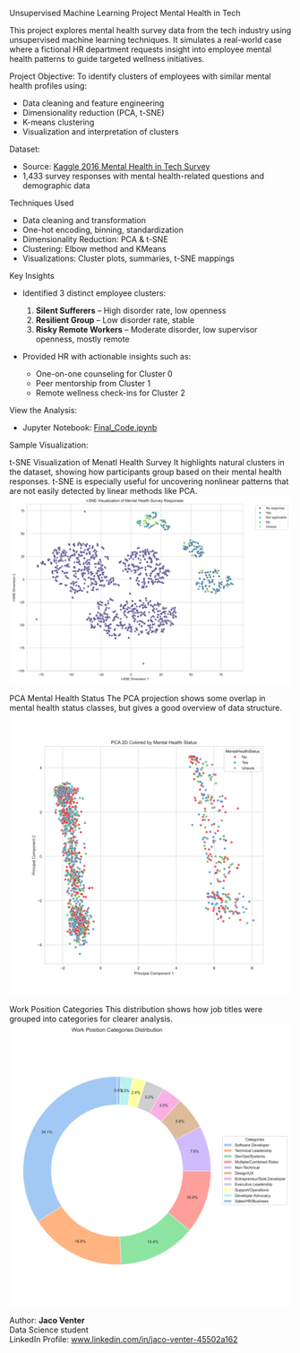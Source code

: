 Unsupervised Machine Learning Project
Mental Health in Tech 

This project explores mental health survey data from the tech industry using unsupervised machine learning techniques.
It simulates a real-world case where a fictional HR department requests insight into employee mental health patterns to guide targeted wellness initiatives.

Project Objective:
To identify clusters of employees with similar mental health profiles using:
- Data cleaning and feature engineering
- Dimensionality reduction (PCA, t-SNE)
- K-means clustering
- Visualization and interpretation of clusters

Dataset:
- Source: [Kaggle 2016 Mental Health in Tech Survey](https://www.kaggle.com/osmi/mental-health-in-tech-survey)
- 1,433 survey responses with mental health-related questions and demographic data

Techniques Used
- Data cleaning and transformation
- One-hot encoding, binning, standardization
- Dimensionality Reduction: PCA & t-SNE
- Clustering: Elbow method and KMeans
- Visualizations: Cluster plots, summaries, t-SNE mappings

Key Insights
- Identified 3 distinct employee clusters:
  1. **Silent Sufferers** – High disorder rate, low openness
  2. **Resilient Group** – Low disorder rate, stable
  3. **Risky Remote Workers** – Moderate disorder, low supervisor openness, mostly remote

- Provided HR with actionable insights such as:
  - One-on-one counseling for Cluster 0
  - Peer mentorship from Cluster 1
  - Remote wellness check-ins for Cluster 2
 
View the Analysis:
- Jupyter Notebook: [Final_Code.ipynb](https://github.com/Jacobventer/Mental-Health-in-Technology/blob/main/Final%20Code.ipynb)



Sample Visualization:

t-SNE Visualization of Menatl Health Survey
It highlights natural clusters in the dataset, showing how participants group based on their mental health responses. t-SNE is especially useful for uncovering nonlinear patterns that are not easily detected by linear methods like PCA.
![t-SNE Visualization of mental health survey)](https://github.com/Jacobventer/Mental-Health-in-Technology/blob/main/Figures/t-SNE%20Visualization%20of%20Mental%20Health%20Survey%20Responses.png)

PCA Mental Health Status
The PCA projection shows some overlap in mental health status classes, but gives a good overview of data structure.
![PCA Mental Health Status](https://github.com/Jacobventer/Mental-Health-in-Technology/blob/main/Figures/PCA%20Mental%20HEalth%20Status.png)


Work Position Categories
This distribution shows how job titles were grouped into categories for clearer analysis.
![Work Position Categories](https://github.com/Jacobventer/Mental-Health-in-Technology/blob/main/Figures/Work%20Position%20Categories%20Distribution.png)

Author:
**Jaco Venter**  
Data Science student  
LinkedIn Profile: www.linkedin.com/in/jaco-venter-45502a162



